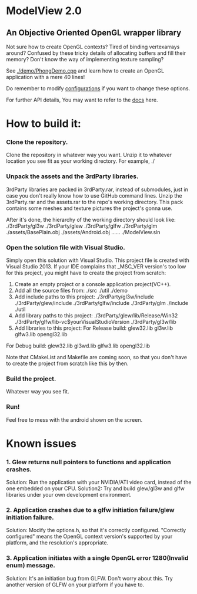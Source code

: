 ModelView 2.0
=======================

An Objective Oriented OpenGL wrapper library
-----------------------

Not sure how to create OpenGL contexts? Tired of binding vertexarrays around? Confused by these tricky details of allocating buffers and fill their memory? Don't know the way of implementing texture sampling?

See [./demo/PhongDemo.cpp](https://github.com/Grillnov/ModelView/blob/master/demo/PhongDemo.cpp) and learn how to create an OpenGL application with a mere 40 lines!

Do remember to modify [configurations](https://github.com/Grillnov/ModelView/blob/master/include/Options.h) if you want to change these options.

For further API details, You may want to refer to the [docs](http://www.grillnov.com/modelview/index.html) here.

# How to build it:

### Clone the repository.
Clone the repository in whatever way you want.
Unzip it to whatever location you see fit as your working directory.
For example, ./

### Unpack the assets and the 3rdParty libraries.
3rdParty libraries are packed in 3rdParty.rar, instead of submodules, just in case you don't really know how to use GitHub command lines.
Unzip the 3rdParty.rar and the assets.rar to the repo's working directory. This pack contains some meshes and texture pictures the project's gonna use.

After it's done, the hierarchy of the working directory should look like:
./3rdParty/gl3w
./3rdParty/glew
./3rdParty/glfw
./3rdParty/glm
./assets/BasePlain.obj
./assets/Android.obj
......
./ModelView.sln

### Open the solution file with Visual Studio.
Simply open this solution with Visual Studio.
This project file is created with Visual Studio 2013.
If your IDE complains that _MSC_VER version's too low for this project, you might have to create the project from scratch:
1. Create an empty project or a console application project(VC++).
2. Add all the source files from:
./src
./util
./demo
3. Add include paths to this project:
./3rdParty/gl3w/include
./3rdParty/glew/include
./3rdParty/glfw/include
./3rdParty/glm
./include
./util
4. Add library paths to this project:
./3rdParty/glew/lib/Release/Win32
./3rdParty/glfw/lib-vc$yourVisualStudioVersion
./3rdParty/gl3w/lib
5. Add libraries to this project:
For Release build:
glew32.lib
gl3w.lib
glfw3.lib
opengl32.lib

For Debug build:
glew32.lib
gl3wd.lib
glfw3.lib
opengl32.lib

Note that CMakeList and Makefile are coming soon, so that you don't have to create the project from scratch like this by then.

### Build the project.
Whatever way you see fit.

### Run!
Feel free to mess with the android shown on the screen.

# Known issues

### 1. Glew returns null pointers to functions and application crashes.
Solution: Run the application with your NVIDIA/ATI video card, instead of the one embedded on your CPU.
Solution2: Try and build glew/gl3w and glfw libraries under your own development environment.

### 2. Application crashes due to a glfw initiation failure/glew initiation failure.
Solution: Modify the options.h, so that it's correctly configured.
"Correctly configured" means the OpenGL context version's supported by your platform, and the resolution's appropriate.

### 3. Application initiates with a single OpenGL error 1280(Invalid enum) message.
Solution: It's an initiation bug from GLFW. Don't worry about this.
Try another version of GLFW on your platform if you have to.